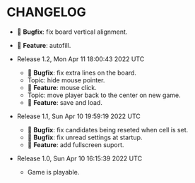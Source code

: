 # CHANGELOG

- 🎯 **Bugfix**: fix board vertical alignment.
- 🏯 **Feature**: autofill.

- Release 1.2, Mon Apr 11 18:00:43 2022 UTC
  - 🎯 **Bugfix**: fix extra lines on the board.
  - Topic: hide mouse pointer.
  - 🏯 **Feature**: mouse click.
  - Topic: move player back to the center on new game.
  - 🏯 **Feature**: save and load.

- Release 1.1, Sun Apr 10 19:59:19 2022 UTC
  - 🎯 **Bugfix**: fix candidates being reseted when cell is set.
  - 🎯 **Bugfix**: fix unread settings at startup.
  - 🏯 **Feature**: add fullscreen suport.

- Release 1.0, Sun Apr 10 16:15:39 2022 UTC
  - Game is playable.
